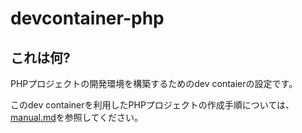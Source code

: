 devcontainer-php
=====================

これは何?
----------------------

PHPプロジェクトの開発環境を構築するためのdev contaierの設定です。

このdev containerを利用したPHPプロジェクトの作成手順については、
[manual.md](manual.md)を参照してください。
